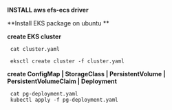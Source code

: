  **INSTALL aws efs-ecs driver** 
  
  
  **Install EKS package on ubuntu **
  
  **create EKS cluster**

     cat cluster.yaml

     eksctl create cluster -f cluster.yaml


  **create ConfigMap | StorageClass | PersistentVolume | PersistentVolumeClaim | Deployment**
  
     cat pg-deployment.yaml
     kubectl apply -f pg-deployment.yaml
     

